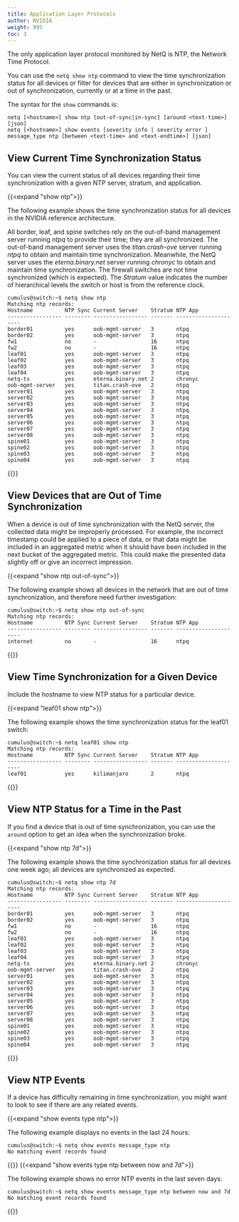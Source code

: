 ```yaml
---
title: Application Layer Protocols
author: NVIDIA
weight: 995
toc: 3
---
```

The only application layer protocol monitored by NetQ is NTP, the Network Time Protocol.

You can use the `netq show ntp` command to view the time synchronization status for all devices or filter for devices that are either in synchronization or out of synchronization, currently or at a time in the past.

The syntax for the `show` commands is:

```
netq [<hostname>] show ntp [out-of-sync|in-sync] [around <text-time>] [json]
netq [<hostname>] show events [severity info | severity error ] message_type ntp [between <text-time> and <text-endtime>] [json]
```

## View Current Time Synchronization Status

You can view the current status of all devices regarding their time synchronization with a given NTP server, stratum, and application.

{{<expand "show ntp">}}

The following  example shows the time synchronization status for all devices in the NVIDIA reference architecture. 

All border, leaf, and spine switches rely on the out-of-band management server running *ntpq* to provide their time; they are all synchronized. The out-of-band management server uses the *titan.crash-ove* server running *ntpq* to obtain and maintain time synchronization. Meanwhile, the NetQ server uses the *eterna.binary.net* server running *chronyc* to obtain and maintain time synchronization. The firewall switches are not time synchronized (which is expected). The *Stratum* value indicates the number of hierarchical levels the switch or host is from the reference clock.

```
cumulus@switch:~$ netq show ntp
Matching ntp records:
Hostname          NTP Sync Current Server    Stratum NTP App
----------------- -------- ----------------- ------- ---------------------
border01          yes      oob-mgmt-server   3       ntpq
border02          yes      oob-mgmt-server   3       ntpq
fw1               no       -                 16      ntpq
fw2               no       -                 16      ntpq
leaf01            yes      oob-mgmt-server   3       ntpq
leaf02            yes      oob-mgmt-server   3       ntpq
leaf03            yes      oob-mgmt-server   3       ntpq
leaf04            yes      oob-mgmt-server   3       ntpq
netq-ts           yes      eterna.binary.net 2       chronyc
oob-mgmt-server   yes      titan.crash-ove   2       ntpq
server01          yes      oob-mgmt-server   3       ntpq
server02          yes      oob-mgmt-server   3       ntpq
server03          yes      oob-mgmt-server   3       ntpq
server04          yes      oob-mgmt-server   3       ntpq
server05          yes      oob-mgmt-server   3       ntpq
server06          yes      oob-mgmt-server   3       ntpq
server07          yes      oob-mgmt-server   3       ntpq
server08          yes      oob-mgmt-server   3       ntpq
spine01           yes      oob-mgmt-server   3       ntpq
spine02           yes      oob-mgmt-server   3       ntpq
spine03           yes      oob-mgmt-server   3       ntpq
spine04           yes      oob-mgmt-server   3       ntpq
```
{{</expand>}}
## View Devices that are Out of Time Synchronization

When a device is out of time synchronization with the NetQ server, the collected data might be improperly processed. For example, the incorrect timestamp could be applied to a piece of data, or that data might be included in an aggregated metric when it should have been included in the next bucket of the aggregated metric. This could make the presented data slightly off or give an incorrect impression.

{{<expand "show ntp out-of-sync">}}

The following example shows all devices in the network that are out of time synchronization, and therefore need further investigation:

```
cumulus@switch:~$ netq show ntp out-of-sync
Matching ntp records:
Hostname          NTP Sync Current Server    Stratum NTP App
----------------- -------- ----------------- ------- ---------------------
internet          no       -                 16      ntpq
```
{{</expand>}}
## View Time Synchronization for a Given Device

Include the hostname to view NTP status for a particular device.

{{<expand "leaf01 show ntp">}}

The following example shows the time synchronization status for the leaf01 switch:

```
cumulus@switch:~$ netq leaf01 show ntp
Matching ntp records:
Hostname          NTP Sync Current Server    Stratum NTP App
----------------- -------- ----------------- ------- ---------------------
leaf01            yes      kilimanjaro       2       ntpq
```
{{</expand>}}
## View NTP Status for a Time in the Past

If you find a device that is out of time synchronization, you can use the `around` option to get an idea when the synchronization broke.

{{<expand "show ntp 7d">}}

The following example shows the time synchronization status for all devices one week ago; all devices are synchronized as expected.

```
cumulus@switch:~$ netq show ntp 7d
Matching ntp records:
Hostname          NTP Sync Current Server    Stratum NTP App
----------------- -------- ----------------- ------- ---------------------
border01          yes      oob-mgmt-server   3       ntpq
border02          yes      oob-mgmt-server   3       ntpq
fw1               no       -                 16      ntpq
fw2               no       -                 16      ntpq
leaf01            yes      oob-mgmt-server   3       ntpq
leaf02            yes      oob-mgmt-server   3       ntpq
leaf03            yes      oob-mgmt-server   3       ntpq
leaf04            yes      oob-mgmt-server   3       ntpq
netq-ts           yes      eterna.binary.net 2       chronyc
oob-mgmt-server   yes      titan.crash-ove   2       ntpq
server01          yes      oob-mgmt-server   3       ntpq
server02          yes      oob-mgmt-server   3       ntpq
server03          yes      oob-mgmt-server   3       ntpq
server04          yes      oob-mgmt-server   3       ntpq
server05          yes      oob-mgmt-server   3       ntpq
server06          yes      oob-mgmt-server   3       ntpq
server07          yes      oob-mgmt-server   3       ntpq
server08          yes      oob-mgmt-server   3       ntpq
spine01           yes      oob-mgmt-server   3       ntpq
spine02           yes      oob-mgmt-server   3       ntpq
spine03           yes      oob-mgmt-server   3       ntpq
spine04           yes      oob-mgmt-server   3       ntpq
```
{{</expand>}}
## View NTP Events

If a device has difficulty remaining in time synchronization, you might want to look to see if there are any related events.

{{<expand "show events type ntp">}}

The following example displays no events in the last 24 hours:

```
cumulus@switch:~$ netq show events message_type ntp
No matching event records found
```
{{</expand>}}
{{<expand "show events type ntp between now and 7d">}}

The following example shows no error NTP events in the last seven days:

```
cumulus@switch:~$ netq show events message_type ntp between now and 7d
No matching event records found

```
{{</expand>}}
